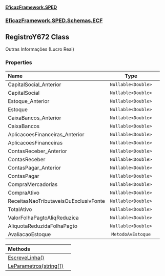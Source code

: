#### [EficazFramework.SPED](EficazFrameworkSPED.md 'EficazFramework SPED')
### [EficazFramework.SPED.Schemas.ECF](EficazFramework.SPED.Schemas.ECF.md 'EficazFramework.SPED.Schemas.ECF')

## RegistroY672 Class

Outras Informações (Lucro Real)
### Properties

| Name | Type | |
| :--- | :---: | :--- |
| CapitalSocial_Anterior | `Nullable<Double>` |  |
| CapitalSocial | `Nullable<Double>` |  |
| Estoque_Anterior | `Nullable<Double>` |  |
| Estoque | `Nullable<Double>` |  |
| CaixaBancos_Anterior | `Nullable<Double>` |  |
| CaixaBancos | `Nullable<Double>` |  |
| AplicacoesFinanceiras_Anterior | `Nullable<Double>` |  |
| AplicacoesFinanceiras | `Nullable<Double>` |  |
| ContasReceber_Anterior | `Nullable<Double>` |  |
| ContasReceber | `Nullable<Double>` |  |
| ContasPagar_Anterior | `Nullable<Double>` |  |
| ContasPagar | `Nullable<Double>` |  |
| CompraMercadorias | `Nullable<Double>` |  |
| CompraAtivo | `Nullable<Double>` |  |
| ReceitasNaoTributaveisOuExclusivFonte | `Nullable<Double>` |  |
| TotalAtivo | `Nullable<Double>` |  |
| ValorFolhaPagtoAliqReduzica | `Nullable<Double>` |  |
| AliquotaReduzidaFolhaPagto | `Nullable<Double>` |  |
| AvaliacaoEstoque | `MetodoAvEstoque` |  |

| Methods | |
| :--- | :--- |
| [EscreveLinha()](EficazFramework.SPED.Schemas.ECF/RegistroY672/EscreveLinha().md 'EficazFramework.SPED.Schemas.ECF.RegistroY672.EscreveLinha()') | |
| [LeParametros(string[])](EficazFramework.SPED.Schemas.ECF/RegistroY672/LeParametros(string[]).md 'EficazFramework.SPED.Schemas.ECF.RegistroY672.LeParametros(string[])') | |
